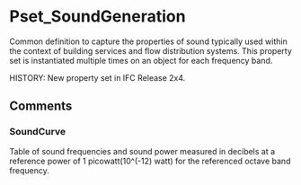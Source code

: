 # Pset_SoundGeneration

Common definition to capture the properties of sound typically used within the context of building services and flow distribution systems. This property set is instantiated multiple times on an object for each frequency band.
<!-- end of short definition -->

 HISTORY: New property set in IFC Release 2x4.


## Comments

### SoundCurve

Table of sound frequencies and sound power measured in decibels at a reference power of 1 picowatt(10\^(-12) watt) for the referenced octave band frequency.

